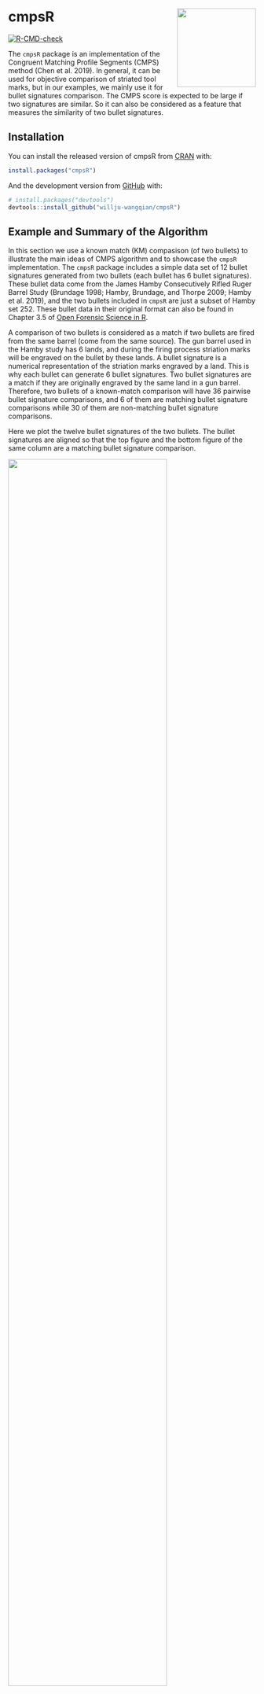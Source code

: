 
<!-- README.md is generated from README.Rmd. Please edit that file -->

# cmpsR <img src="man/figures/cmpsR_hex.png" width="160px" align="right" />

<!-- badges: start -->

[![R-CMD-check](https://github.com/willju-wangqian/cmpsR/workflows/R-CMD-check/badge.svg)](https://github.com/willju-wangqian/cmpsR/actions)
<!-- badges: end -->

The `cmpsR` package is an implementation of the Congruent Matching
Profile Segments (CMPS) method (Chen et al. 2019). In general, it can be
used for objective comparison of striated tool marks, but in our
examples, we mainly use it for bullet signatures comparison. The CMPS
score is expected to be large if two signatures are similar. So it can
also be considered as a feature that measures the similarity of two
bullet signatures.

## Installation

You can install the released version of cmpsR from
[CRAN](https://CRAN.R-project.org) with:

``` r
install.packages("cmpsR")
```

And the development version from [GitHub](https://github.com/) with:

``` r
# install.packages("devtools")
devtools::install_github("willju-wangqian/cmpsR")
```

## Example and Summary of the Algorithm

In this section we use a known match (KM) compasison (of two bullets) to
illustrate the main ideas of CMPS algorithm and to showcase the `cmpsR`
implementation. The `cmpsR` package includes a simple data set of 12
bullet signatures generated from two bullets (each bullet has 6 bullet
signatures). These bullet data come from the James Hamby Consecutively
Rifled Ruger Barrel Study (Brundage 1998; Hamby, Brundage, and Thorpe
2009; Hamby et al. 2019), and the two bullets included in `cmpsR` are
just a subset of Hamby set 252. These bullet data in their original
format can also be found in Chapter 3.5 of [Open Forensic Science in
R](https://sctyner.github.io/OpenForSciR/bullets.html#case-study-1).

A comparison of two bullets is considered as a match if two bullets are
fired from the same barrel (come from the same source). The gun barrel
used in the Hamby study has 6 lands, and during the firing process
striation marks will be engraved on the bullet by these lands. A bullet
signature is a numerical representation of the striation marks engraved
by a land. This is why each bullet can generate 6 bullet signatures. Two
bullet signatures are a match if they are originally engraved by the
same land in a gun barrel. Therefore, two bullets of a known-match
comparison will have 36 pairwise bullet signature comparisons, and 6 of
them are matching bullet signature comparisons while 30 of them are
non-matching bullet signature comparisons.

Here we plot the twelve bullet signatures of the two bullets. The bullet
signatures are aligned so that the top figure and the bottom figure of
the same column are a matching bullet signature comparison.

<img src="man/figures/README-signature_plot-1.png" width="80%" />

To further illustrate the idea of the CMPS algorithm, let’s consider one
matching bullet signature comparison: bullet signature of bullet 1 land
2 and bullet signature of bullet 2 land 3 (the second column), and
compute the CMPS score of this comparison:

``` r
library(cmpsR)
data("bullets")

x <- bullets$sigs[bullets$bulletland == "2-3"][[1]]$sig
y <- bullets$sigs[bullets$bulletland == "1-2"][[1]]$sig

cmps <- extract_feature_cmps(x, y, include = "full_result")
cmps$CMPS_score
#> [1] 18
```

And we have the plot of `x` and `y`.

<img src="man/figures/README-plot_example-1.png" title="A KM Comparison, x and y" alt="A KM Comparison, x and y" width="80%" style="display: block; margin: auto;" />

#### Main Idea

The main idea of the CMPS method is that:

1.  we take the first signature as the comparison signature (`x` or
    bullet signature of “2-3”) and cut it into consecutive and
    non-overlapping basis segments of the same length. In this case, we
    set the length of a basis segment to be 50 units, and we have 22
    basis segments in total for bullet signature `x`.

<img src="man/figures/README-plot_cut_x-1.png" title="Cut x into consecutive and non-overlapping basis segments of the same length. Only 4 basis segments are shown here" alt="Cut x into consecutive and non-overlapping basis segments of the same length. Only 4 basis segments are shown here" width="80%" style="display: block; margin: auto;" />

2.  for each basis segment, we compute the cross-correlation function
    (ccf) between the basis segment and the reference signature (`y` or
    bullet signature of “1-2”)

<img src="man/figures/README-plot_y_and_seg-1.png" title="y and 7th basis segment" alt="y and 7th basis segment" width="80%" style="display: block; margin: auto;" />

<img src="man/figures/README-plot_ccf_y_seg-1.png" title="the cross-correlation function (ccf) between y and segment 7" alt="the cross-correlation function (ccf) between y and segment 7" width="80%" style="display: block; margin: auto;" />

-   for the `ccf` curve, the `position` represents the shift of the
    segment. A negative value means a shift to the left, a positive
    value means a shift to the right, and 0 means no shift (the segment
    stays at its original position in the reference signature);
-   we are interested in the peaks in the ccf curve and the positions of
    those peaks (as indicated by the red vertical line in the plot
    above). In other words, if we shift the segment, which position
    would give us the “best fit”?

3.  If two signatures are from a KM comparison, most of the basis
    segments should agree with each other on the position of the best
    fit. Then these segments are called the “**Congruent Matching
    Profile Segments (CMPS)**”.

Ideally, if two signatures are identical, we are expecting the position
of the highest peak in the ccf curve remains the same across all ccf
curves (we only show 7 segments here);

<img src="man/figures/README-plot_x_itself-1.png" title="ideal case: compare x to itself. The highest peak has value 1 and is marked by the blue dot" alt="ideal case: compare x to itself. The highest peak has value 1 and is marked by the blue dot" width="80%" style="display: block; margin: auto;" />

But in the real case, the basis segments might not achieve a final
agreement, but we have the majority;

<img src="man/figures/README-plot_real_xy-1.png" title="real case: compare x to y. The 5 highest peaks are marked by the blue dots" alt="real case: compare x to y. The 5 highest peaks are marked by the blue dots" width="80%" style="display: block; margin: auto;" />

We mark the 5 highest peaks for each ccf curve because the position of
the “highest peak” might not be the best one.

4.  each ccf curve votes for 5 candidate positions, then we ask two
    questions in order to obtain the CMPS number/score:

-   which position receives the most votes? -\> the best position
    (indicated by the red vertical line)

-   how many segments have voted for the best position? -\> CMPS score

    If we focus on these 7 segments only, and have a very short
    tolerance zone, the CMPS number is 6.

    (If we consider all 22 segments, and have a default tolerance zone
    (+/- 25 units), the CMPS number is 20.)

5.  false positive: how can the segments vote more wisely? -\> Multi
    Segment Lengths Strategy

-   by increasing the segment length, one can reduce the number of
    “false positive” peaks.

-   the first scale level is the original length of segment 7; for the
    second scale level, we double its length while keeping its center.
    That is, we include 25 more units from both the left and right side
    of the segment 7 to obtain a segment of 100 units length. For the
    third scale level, we double the segment length again to obtain a
    segment of length 200.

<img src="man/figures/README-plot_false_positive-1.png" title="Multi Segment Lengths Strategy - increasing the segment length could decrease the number of false positive peaks in ccf curves" alt="Multi Segment Lengths Strategy - increasing the segment length could decrease the number of false positive peaks in ccf curves" width="80%" style="display: block; margin: auto;" /><img src="man/figures/README-plot_false_positive-2.png" title="Multi Segment Lengths Strategy - increasing the segment length could decrease the number of false positive peaks in ccf curves" alt="Multi Segment Lengths Strategy - increasing the segment length could decrease the number of false positive peaks in ccf curves" width="80%" style="display: block; margin: auto;" />

-   we choose five peaks at scale level 1; three peaks at scale level 2;
    one peak at scale level 3

    the peak shared by all three scale levels is a **consistent
    correlation peak** (ccp). And the position of the ccp is our best
    choice. Sometimes a ccp might not be found. Trying to identify a ccp
    for each basis segment is called a “multi segment lengths” strategy.

    The following plots (generated by `cmpsR::cmps_segment_plot`)
    summarize the information of the two above plots. It shows that
    segment 7 finds a consistent correlation peak (ccp) at a position
    near 0 (position `-6`).

    ``` r
    cmps <- extract_feature_cmps(x, y, include = "full_result")
    cmps_plot_list <- cmpsR::cmps_segment_plot(cmps, seg_idx = 7)
    ggpubr::ggarrange(plotlist = unlist(cmps_plot_list, recursive = FALSE),
                      nrow = 3, ncol = 2)
    ```

    <img src="man/figures/README-plot_ccf_seg7-1.png" width="80%" />

-   In this case, since segment 7 identifies a ccp, it casts a vote for
    position `-6`. Then we ask two questions:

    -   which position receives the most votes (within a tolerance zone
        specified by `Tx`)?
    -   how many segments have voted for this position? -\> CMPS score

-   by default, CMPS algorithm uses the multi-segment lengths strategy.
    Use `?cmpsR::extract_feature_cmps` to learn more about the function,
    including its default settings.

6.  If we follow the procedure described above (using the multi-segment
    lengths strategy) and investigate all 22 basis segments, we can find
    that 18 of them have cast a vote for position `0`
    ![\\pm 25](https://latex.codecogs.com/png.image?%5Cdpi%7B110%7D&space;%5Cbg_white&space;%5Cpm%2025 "\pm 25")
    (since `Tx = 25` by default). Therefore, for this KM bullet
    signature comparison, the CMPS score is 18.

``` r
cmps <- extract_feature_cmps(x, y, seg_length = 50, Tx = 25, 
                     npeaks_set = c(5, 3, 1), include = "full_result")
cmps$CMPS_score
#> [1] 18
```

-   Segment 6 doesn’t cast a vote. Take a look at the following plot to
    find out why.

    ``` r
    cmps_plot_list <- cmpsR::cmps_segment_plot(cmps, seg_idx = 6)
    ggpubr::ggarrange(plotlist = unlist(cmps_plot_list, recursive = FALSE),
                      nrow = 3, ncol = 2)
    ```

    <img src="man/figures/README-plot_ccf_seg6-1.png" width="80%" />

    It doesn’t identify a consistent correlation peak.

7.  If we have a KNM (known non-match) comparison, e.g. compare bullet
    signature 2-3 with 1-3:

``` r
land23 <- bullets$sigs[bullets$bulletland == "2-3"][[1]]
land13 <- bullets$sigs[bullets$bulletland == "1-3"][[1]]

cmps_knm <- extract_feature_cmps(land23$sig, land13$sig, seg_length = 50, Tx = 25, 
                     npeaks_set = c(5, 3, 1), include="full_result")
cmps_knm$CMPS_score
#> [1] 2
```

#### Full Comparison Between Two Bullets

`extract_feature_cmps()` can also be used in a pipeline fashion. The
following code performs a full comparison of two bullets. That is, it
evaluates all 36 pairwise bullet signature comparisons and computes the
CMPS scores.

``` r
library(tidyverse)
library(cmpsR)

data("bullets")

lands <- unique(bullets$bulletland)

comparisons <- data.frame(expand.grid(land1 = lands[1:6], land2 = lands[7:12]),
                          stringsAsFactors = FALSE)

comparisons <- comparisons %>%
  left_join(bullets %>% select(bulletland, sig1=sigs),
            by = c("land1" = "bulletland")) %>%
  left_join(bullets %>% select(bulletland, sig2=sigs),
            by = c("land2" = "bulletland"))

comparisons <- comparisons %>% mutate(
  cmps = purrr::map2(sig1, sig2, .f = function(x, y) {
    extract_feature_cmps(x$sig, y$sig, include = "full_result")
  })
)

comparisons <- comparisons %>%
  mutate(
    cmps_score = sapply(comparisons$cmps, function(x) x$CMPS_score),
    cmps_nseg = sapply(comparisons$cmps, function(x) x$nseg)
  )
  
cp1 <- comparisons %>% select(land1, land2, cmps_score, cmps_nseg)
cp1  
#>    land1 land2 cmps_score cmps_nseg
#> 1    1-1   2-1          2        23
#> 2    1-2   2-1          2        22
#> 3    1-3   2-1          1        21
#> 4    1-4   2-1          2        22
#> 5    1-5   2-1          2        23
#> 6    1-6   2-1         16        22
#> 7    1-1   2-2          3        23
#> 8    1-2   2-2          1        22
#> 9    1-3   2-2          1        21
#> 10   1-4   2-2          1        22
#> 11   1-5   2-2          2        23
#> 12   1-6   2-2          3        22
#> 13   1-1   2-3          2        23
#> 14   1-2   2-3         17        22
#> 15   1-3   2-3          3        21
#> 16   1-4   2-3          1        22
#> 17   1-5   2-3          1        23
#> 18   1-6   2-3          1        22
#> 19   1-1   2-4          2        23
#> 20   1-2   2-4          1        22
#> 21   1-3   2-4         14        21
#> 22   1-4   2-4          1        22
#> 23   1-5   2-4          1        23
#> 24   1-6   2-4          2        22
#> 25   1-1   2-5          1        23
#> 26   1-2   2-5          2        22
#> 27   1-3   2-5          1        21
#> 28   1-4   2-5         10        22
#> 29   1-5   2-5          1        23
#> 30   1-6   2-5          1        22
#> 31   1-1   2-6          2        23
#> 32   1-2   2-6          3        22
#> 33   1-3   2-6          1        21
#> 34   1-4   2-6          1        22
#> 35   1-5   2-6         15        23
#> 36   1-6   2-6          1        22
```

The following plot summarizes the CMPS scores computed above.

<img src="man/figures/README-plot_all_pairwise-1.png" width="80%" />

## Reference

<div id="refs" class="references csl-bib-body hanging-indent">

<div id="ref-brundage" class="csl-entry">

Brundage, David J. 1998. “<span class="nocase">The Identification of
Consecutively Rifled Gun Barrels</span>.” *AFTE Journal* 30 (3): 438–44.

</div>

<div id="ref-Chen:2019ji" class="csl-entry">

Chen, Zhe, Wei Chu, Johannes A Soons, Robert M Thompson, John Song, and
Xuezeng Zhao. 2019. “<span class="nocase">Fired Bullet Signature
Correlation Using the Congruent Matching Profile Segments (CMPS)
Method</span>.” *Forensic Science International*, December, \#109964.
<https://doi.org/10.1016/j.forsciint.2019.109964>.

</div>

<div id="ref-Hamby:2019" class="csl-entry">

Hamby, James E., David J. Brundage, Nicholas D. K. Petraco, and James W.
Thorpe. 2019. “A Worldwide Study of Bullets Fired From 10 Consecutively
Rifled 9mm RUGER Pistol Barrels—Analysis of Examiner Error Rate.”
*Journal of Forensic Sciences* 64 (2): 551–57.
<https://doi.org/10.1111/1556-4029.13916>.

</div>

<div id="ref-hamby" class="csl-entry">

Hamby, James E., David J. Brundage, and James W. Thorpe. 2009. “<span
class="nocase">The Identification of Bullets Fired from 10 Consecutively
Rifled 9mm Ruger Pistol Barrels: A Research Project Involving 507
Participants from 20 Countries</span>.” *AFTE Journal* 41 (2): 99–110.

</div>

</div>
